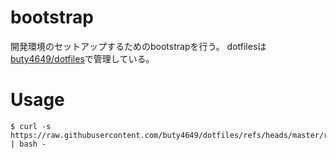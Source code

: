 bootstrap
========

開発環境のセットアップするためのbootstrapを行う。
dotfilesは[buty4649/dotfiles](https://github.com/buty4649/dotfiles)で管理している。

# Usage

```
$ curl -s https://raw.githubusercontent.com/buty4649/dotfiles/refs/heads/master/run.sh | bash -
```
